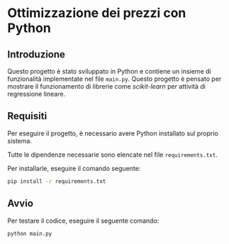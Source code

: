 # Ottimizzazione dei prezzi con Python

## Introduzione

Questo progetto è stato sviluppato in Python e contiene un insieme di funzionalità implementate nel file `main.py`. Questo progetto è pensato per mostrare il funzionamento di librerie come _scikit-learn_ per attività di regressione lineare. 

## Requisiti
Per eseguire il progetto, è necessario avere Python installato sul proprio sistema. 

Tutte le dipendenze necessarie sono elencate nel file `requirements.txt`.

Per installarle, eseguire il comando seguente:

```bash
pip install -r requirements.txt
```

## Avvio

Per testare il codice, eseguire il seguente comando:

```bash
python main.py
```
